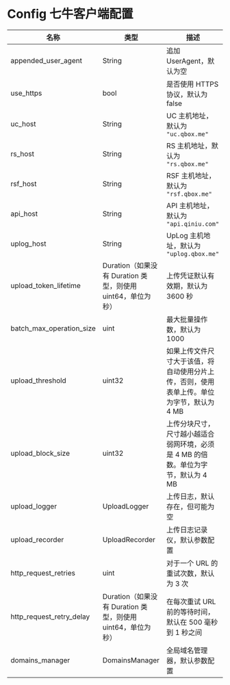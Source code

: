 # Config 七牛客户端配置

| 名称                     | 类型                                                        | 描述                                                         |
| ------------------------ | ----------------------------------------------------------- | ------------------------------------------------------------ |
| appended_user_agent                | String                                                   | 追加 UserAgent，默认为空             |
| use_https                | bool                                                        | 是否使用 HTTPS 协议，默认为 false                            |
| uc_host | String | UC 主机地址，默认为 `"uc.qbox.me"` |
| rs_host | String | RS 主机地址，默认为 `"rs.qbox.me"` |
| rsf_host | String | RSF 主机地址，默认为 `"rsf.qbox.me"` |
| api_host | String | API 主机地址，默认为 `"api.qiniu.com"` |
| uplog_host | String | UpLog 主机地址，默认为 `"uplog.qbox.me"` |
| upload_token_lifetime    | Duration（如果没有 Duration 类型，则使用 uint64，单位为秒） | 上传凭证默认有效期，默认为 3600 秒                           |
| batch_max_operation_size | uint                                                        | 最大批量操作数，默认为 1000                                  |
| upload_threshold         | uint32                                                    | 如果上传文件尺寸大于该值，将自动使用分片上传，否则，使用表单上传。单位为字节，默认为 4 MB |
| upload_block_size        | uint32                                                      | 上传分块尺寸，尺寸越小越适合弱网环境，必须是 4 MB 的倍数。单位为字节，默认为 4 MB |
| upload_logger | UploadLogger | 上传日志，默认存在，但可能为空 |
| upload_recorder | UploadRecorder | 上传日志记录仪，默认参数配置 |
| http_request_retries     | uint                                                        | 对于一个 URL 的重试次数，默认为 3 次                         |
| http_request_retry_delay | Duration（如果没有 Duration 类型，则使用 uint64，单位为秒） | 在每次重试 URL 前的等待时间，默认在 500 毫秒到 1 秒之间      |
| domains_manager          | DomainsManager                                              | 全局域名管理器，默认参数配置                                        |


